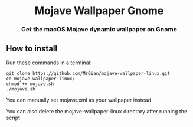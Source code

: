 <h1 align="center">Mojave Wallpaper Gnome</h1>
<h3 align="center">
Get the macOS Mojave dynamic wallpaper on Gnome
</h3>

## How to install
Run these commands in a terminal:
```
git clone https://github.com/MrGian/mojave-wallpaper-linux.git
cd mojave-wallpaper-linux/
chmod +x mojave.sh
./mojave.sh
```
 
You can manually set mojave.xml as your wallpaper instead.

You can also delete the mojave-wallpaper-linux directory after running the script
